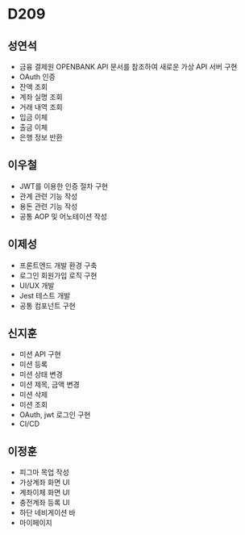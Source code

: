 # D209

## 성연석

- 금융 결제원 OPENBANK API 문서를 참조하여 새로운 가상 API 서버 구현
- OAuth 인증
- 잔액 조회
- 계좌 실명 조회
- 거래 내역 조회
- 입금 이체
- 출금 이체
- 은행 정보 반환

## 이우철

- JWT를 이용한 인증 절차 구현
- 관계 관련 기능 작성
- 용돈 관련 기능 작성
- 공통 AOP 및 어노테이션 작성

## 이제성

- 프론트엔드 개발 환경 구축
- 로그인 회원가입 로직 구현
- UI/UX 개발
- Jest 테스트 개발
- 공통 컴포넌트 구현

## 신지훈

- 미션 API 구현
- 미션 등록
- 미션 상태 변경
- 미션 제목, 금액 변경
- 미션 삭제
- 미션 조회
- OAuth, jwt 로그인 구현
- CI/CD

## 이정훈

- 피그마 목업 작성
- 가상계좌 화면 UI
- 계좌이체 화면 UI
- 충전계좌 등록 UI
- 하단 네비게이션 바
- 마이페이지

